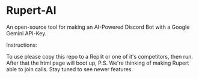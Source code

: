 # Rupert-AI
An open-source tool for making an AI-Powered Discord Bot with a Google Gemini API-Key.

Instructions:

To use please copy this repo to a Replit or one of it's competitors, then run. After that the html page will boot up,
P.S. We're thinking of making Rupert able to join calls. Stay tuned to see newer features.
